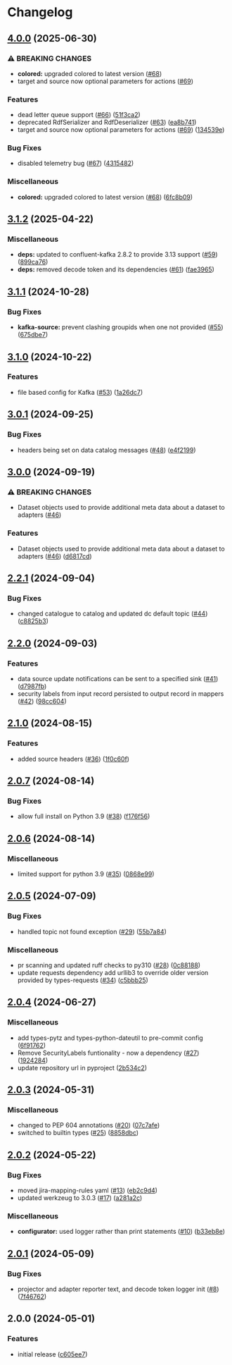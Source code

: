 # Changelog

## [4.0.0](https://github.com/telicent-oss/telicent-lib/compare/v3.1.2...v4.0.0) (2025-06-30)


### ⚠ BREAKING CHANGES

* **colored:** upgraded colored to latest version ([#68](https://github.com/telicent-oss/telicent-lib/issues/68))
* target and source now optional parameters for actions ([#69](https://github.com/telicent-oss/telicent-lib/issues/69))

### Features

* dead letter queue support ([#66](https://github.com/telicent-oss/telicent-lib/issues/66)) ([51f3ca2](https://github.com/telicent-oss/telicent-lib/commit/51f3ca2b574c5ea74ad4cc888a88a5b43377c61e))
* deprecated RdfSerializer and RdfDeserializer ([#63](https://github.com/telicent-oss/telicent-lib/issues/63)) ([ea8b741](https://github.com/telicent-oss/telicent-lib/commit/ea8b7417489705789a79b532059dad88b9fc85a6))
* target and source now optional parameters for actions ([#69](https://github.com/telicent-oss/telicent-lib/issues/69)) ([134539e](https://github.com/telicent-oss/telicent-lib/commit/134539ef7ac934fd72c47c03d7337d609cac562d))


### Bug Fixes

* disabled telemetry bug ([#67](https://github.com/telicent-oss/telicent-lib/issues/67)) ([4315482](https://github.com/telicent-oss/telicent-lib/commit/431548229c6caf937d9dc63c56210b3c17caf02a))


### Miscellaneous

* **colored:** upgraded colored to latest version ([#68](https://github.com/telicent-oss/telicent-lib/issues/68)) ([6fc8b09](https://github.com/telicent-oss/telicent-lib/commit/6fc8b0971d47871f29a1087e830bb9a58192119f))

## [3.1.2](https://github.com/telicent-oss/telicent-lib/compare/v3.1.1...v3.1.2) (2025-04-22)


### Miscellaneous

* **deps:** updated to confluent-kafka 2.8.2 to provide 3.13 support ([#59](https://github.com/telicent-oss/telicent-lib/issues/59)) ([899ca76](https://github.com/telicent-oss/telicent-lib/commit/899ca767504ffa5d7982d9bcfb7bc896ead45dc1))
* **deps:** removed decode token and its dependencies ([#61](https://github.com/telicent-oss/telicent-lib/pull/59)) ([fae3965](https://github.com/telicent-oss/telicent-lib/commit/fae396532d458cd341e0b018e4d43dc4f9060e79))

## [3.1.1](https://github.com/telicent-oss/telicent-lib/compare/v3.1.0...v3.1.1) (2024-10-28)


### Bug Fixes

* **kafka-source:** prevent clashing groupids when one not provided ([#55](https://github.com/telicent-oss/telicent-lib/issues/55)) ([675dbe7](https://github.com/telicent-oss/telicent-lib/commit/675dbe7d74bab3381afde629a7bd33670188f370))

## [3.1.0](https://github.com/telicent-oss/telicent-lib/compare/v3.0.1...v3.1.0) (2024-10-22)


### Features

* file based config for Kafka ([#53](https://github.com/telicent-oss/telicent-lib/issues/53)) ([1a26dc7](https://github.com/telicent-oss/telicent-lib/commit/1a26dc7df450a116035d2e04f26b6f6eb87f3901))

## [3.0.1](https://github.com/telicent-oss/telicent-lib/compare/v3.0.0...v3.0.1) (2024-09-25)


### Bug Fixes

* headers being set on data catalog messages ([#48](https://github.com/telicent-oss/telicent-lib/issues/48)) ([e4f2199](https://github.com/telicent-oss/telicent-lib/commit/e4f2199a9edcd556b9612b8422a87682656a9bab))

## [3.0.0](https://github.com/telicent-oss/telicent-lib/compare/v2.2.1...v3.0.0) (2024-09-19)


### ⚠ BREAKING CHANGES

* Dataset objects used to provide additional meta data about a dataset to adapters ([#46](https://github.com/telicent-oss/telicent-lib/issues/46))

### Features

* Dataset objects used to provide additional meta data about a dataset to adapters ([#46](https://github.com/telicent-oss/telicent-lib/issues/46)) ([d6817cd](https://github.com/telicent-oss/telicent-lib/commit/d6817cd791cfb02f9bd3458924b44c3c3113799d))

## [2.2.1](https://github.com/telicent-oss/telicent-lib/compare/v2.2.0...v2.2.1) (2024-09-04)


### Bug Fixes

* changed catalogue to catalog and updated dc default topic ([#44](https://github.com/telicent-oss/telicent-lib/issues/44)) ([c8825b3](https://github.com/telicent-oss/telicent-lib/commit/c8825b3d502a778f4d2729fc0e95e41b15ccd4e6))

## [2.2.0](https://github.com/telicent-oss/telicent-lib/compare/v2.1.0...v2.2.0) (2024-09-03)


### Features

* data source update notifications can be sent to a specified sink ([#41](https://github.com/telicent-oss/telicent-lib/issues/41)) ([d7987fb](https://github.com/telicent-oss/telicent-lib/commit/d7987fba9393bbc8ae6fe730a87cef5da9e24fb2))
* security labels from input record persisted to output record in mappers ([#42](https://github.com/telicent-oss/telicent-lib/issues/42)) ([98cc604](https://github.com/telicent-oss/telicent-lib/commit/98cc604613ddbeb115ed4ce8b5d4c8b800dd2c24))

## [2.1.0](https://github.com/telicent-oss/telicent-lib/compare/v2.0.7...v2.1.0) (2024-08-15)


### Features

* added source headers ([#36](https://github.com/telicent-oss/telicent-lib/issues/36)) ([1f0c60f](https://github.com/telicent-oss/telicent-lib/commit/1f0c60f5cb45848668ca1469d81f4390118a91d3))

## [2.0.7](https://github.com/telicent-oss/telicent-lib/compare/v2.0.6...v2.0.7) (2024-08-14)


### Bug Fixes

* allow full install on Python 3.9 ([#38](https://github.com/telicent-oss/telicent-lib/issues/38)) ([f176f56](https://github.com/telicent-oss/telicent-lib/commit/f176f56618ce0af7b7775a77b599885ba92801a8))

## [2.0.6](https://github.com/telicent-oss/telicent-lib/compare/v2.0.5...v2.0.6) (2024-08-14)


### Miscellaneous

* limited support for python 3.9 ([#35](https://github.com/telicent-oss/telicent-lib/issues/35)) ([0868e99](https://github.com/telicent-oss/telicent-lib/commit/0868e99efacf41452fc6b0e7874a7b4c91580299))

## [2.0.5](https://github.com/telicent-oss/telicent-lib/compare/v2.0.4...v2.0.5) (2024-07-09)


### Bug Fixes

* handled topic not found exception ([#29](https://github.com/telicent-oss/telicent-lib/issues/29)) ([55b7a84](https://github.com/telicent-oss/telicent-lib/commit/55b7a848785fa4a24cd420ada397d55fd860a317))


### Miscellaneous

* pr scanning and updated ruff checks to py310 ([#28](https://github.com/telicent-oss/telicent-lib/issues/28)) ([0c88188](https://github.com/telicent-oss/telicent-lib/commit/0c88188a6593309a9ddb627e3cab4b943efa950f))
* update requests dependency add urllib3 to override older version provided by types-requests ([#34](https://github.com/telicent-oss/telicent-lib/issues/34)) ([c5bbb25](https://github.com/telicent-oss/telicent-lib/commit/c5bbb25f0948bdefbf38e94a8771341444e5743c))

## [2.0.4](https://github.com/telicent-oss/telicent-lib/compare/v2.0.3...v2.0.4) (2024-06-27)


### Miscellaneous

* add types-pytz and types-python-dateutil to pre-commit config ([6f91762](https://github.com/telicent-oss/telicent-lib/commit/6f9176294b0ba2a96bc6ca540d061d6904f914fd))
* Remove SecurityLabels funtionality - now a dependency ([#27](https://github.com/telicent-oss/telicent-lib/issues/27)) ([1924284](https://github.com/telicent-oss/telicent-lib/commit/19242843fa723b8262a0b7708a9a43ca4f5f5e63))
* update repository url in pyproject ([2b534c2](https://github.com/telicent-oss/telicent-lib/commit/2b534c200a75542ab0c6094dc4a02e40f515dc58))

## [2.0.3](https://github.com/telicent-oss/telicent-lib/compare/v2.0.2...v2.0.3) (2024-05-31)


### Miscellaneous

* changed to PEP 604 annotations ([#20](https://github.com/telicent-oss/telicent-lib/issues/20)) ([07c7afe](https://github.com/telicent-oss/telicent-lib/commit/07c7afe9d0f3cd6af3e18cde6751af6766772dd4))
* switched to builtin types ([#25](https://github.com/telicent-oss/telicent-lib/issues/25)) ([8858dbc](https://github.com/telicent-oss/telicent-lib/commit/8858dbca8b634e9bcbdb4f955cdc2c0ed7b5fa68))

## [2.0.2](https://github.com/telicent-oss/telicent-lib/compare/v2.0.1...v2.0.2) (2024-05-22)


### Bug Fixes

* moved jira-mapping-rules yaml ([#13](https://github.com/telicent-oss/telicent-lib/issues/13)) ([eb2c9d4](https://github.com/telicent-oss/telicent-lib/commit/eb2c9d42d4da521b0b72cbd5b78ccb77b24c485a))
* updated werkzeug to 3.0.3 ([#17](https://github.com/telicent-oss/telicent-lib/issues/17)) ([a281a2c](https://github.com/telicent-oss/telicent-lib/commit/a281a2c8ef1429f89254c966ee4e81321dc4dfcd))


### Miscellaneous

* **configurator:** used logger rather than print statements ([#10](https://github.com/telicent-oss/telicent-lib/issues/10)) ([b33eb8e](https://github.com/telicent-oss/telicent-lib/commit/b33eb8e24589f14e8750b8e380bcc08dc413586e))

## [2.0.1](https://github.com/telicent-oss/telicent-lib/compare/v2.0.0...v2.0.1) (2024-05-09)


### Bug Fixes

* projector and adapter reporter text, and decode token logger init ([#8](https://github.com/telicent-oss/telicent-lib/issues/8)) ([7f46762](https://github.com/telicent-oss/telicent-lib/commit/7f46762a57fb834f7366d2912af5c76d1fce27e0))

## 2.0.0 (2024-05-01)


### Features

* initial release ([c605ee7](https://github.com/telicent-oss/telicent-lib/commit/c605ee76a5dea86585112620b4350855d527ccc5))
